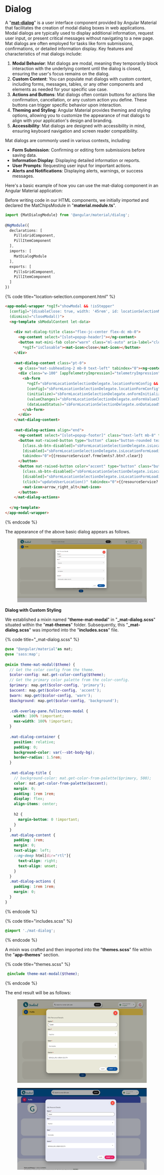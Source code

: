 # Dialog

A "[**mat-dialog**](https://v14.material.angular.io/components/dialog/overview)" is a user interface component provided by Angular Material that facilitates the creation of modal dialog boxes in web applications. Modal dialogs are typically used to display additional information, request user input, or present critical messages without navigating to a new page. Mat dialogs are often employed for tasks like form submissions, confirmations, or detailed information display. Key features and characteristics of mat dialogs include:

1. **Modal Behavior**: Mat dialogs are modal, meaning they temporarily block interaction with the underlying content until the dialog is closed, ensuring the user's focus remains on the dialog.
2. **Custom Content**: You can populate mat dialogs with custom content, including forms, messages, tables, or any other components and elements as needed for your specific use case.
3. **Actions and Buttons**: Mat dialogs often contain buttons for actions like confirmation, cancellation, or any custom action you define. These buttons can trigger specific behavior upon interaction.
4. **Theming and Styling**: Angular Material provides theming and styling options, allowing you to customize the appearance of mat dialogs to align with your application's design and branding.
5. **Accessibility**: Mat dialogs are designed with accessibility in mind, ensuring keyboard navigation and screen reader compatibility.

Mat dialogs are commonly used in various contexts, including:

* **Form Submission**: Confirming or editing form submissions before saving data.
* **Information Display**: Displaying detailed information or reports.
* **User Prompts**: Requesting user input for important actions.
* **Alerts and Notifications**: Displaying alerts, warnings, or success messages.

Here's a basic example of how you can use the mat-dialog component in an Angular Material application:

Before writing code in our HTML components, we initially imported and declared the MatChipsModule in "**material.module.ts**".

```typescript
import {MatDialogModule} from '@angular/material/dialog';

@NgModule({
  declarations: [
    PillsGridComponent,
    PillItemComponent
  ],
  imports: [
    MatDialogModule
  ],
  exports: [
    PillsGridComponent,
    PillItemComponent
  ]
})
```

{% code title="location-selection.component.html" %}
```html
<app-modal-wrapper *ngIf="showModal && !isStepper"
  [config]="{disableClose: true, width: '45rem', id: locationSelectionModalId, panelClass: ['location-selection-modal', 'material-modal']}"
  (dismiss)="closeModal()">
  <ng-template sbModalContent let-data>

    <div mat-dialog-title class="flex-jc-center flex-dc mb-0">
      <ng-content select="[slot=popup-header]"></ng-content>
      <button mat-mini-fab color="warn" class="ml-auto" aria-label="close dialog" mat-dialog-close
        *ngIf="isClosable"><mat-icon>close</mat-icon></button>
    </div>

    <mat-dialog-content class="pt-0">
      <p class="mat-subheading-2 mb-0 text-left" tabindex="0"><ng-content select="[slot=popup-sub-header]" class="mt-8"></ng-content></p>
      <div class="w-100" [appTelemetryImpression]="telemetryImpression">
        <sb-form
          *ngIf="sbFormLocationSelectionDelegate.locationFormConfig && sbFormLocationSelectionDelegate.locationFormConfig.length"
          [config]="sbFormLocationSelectionDelegate.locationFormConfig"
          (initialize)="sbFormLocationSelectionDelegate.onFormInitialize($event)"
          (valueChanges)="sbFormLocationSelectionDelegate.onFormValueChange($event)"
          (dataLoadStatus)="sbFormLocationSelectionDelegate.onDataLoadStatusChange($event)">
        </sb-form>
      </div>
    </mat-dialog-content>

    <mat-dialog-actions align="end">
      <ng-content select="[slot=popup-footer]" class="text-left mb-8" tabindex="0"></ng-content>
      <button mat-raised-button type="button" class="button-rounded text-uppercase" type="button"
        [class.sb-btn-disabled]="sbFormLocationSelectionDelegate.isLocationFormLoading"
        [disabled]="sbFormLocationSelectionDelegate.isLocationFormLoading" (click)="clearUserLocationSelections()"
        tabindex="0">{{resourceService?.frmelmnts?.btn?.clear}}
      </button>
      <button mat-raised-button color="accent" type="button" class="button-rounded text-uppercase ml-8" type="submit"
        [class.sb-btn-disabled]="sbFormLocationSelectionDelegate.isLocationFormLoading || sbFormLocationSelectionDelegate.formGroup?.invalid"
        [disabled]="sbFormLocationSelectionDelegate.isLocationFormLoading || sbFormLocationSelectionDelegate.formGroup?.invalid"
        (click)="updateUserLocation()" tabindex="0">{{resourceService?.frmelmnts?.btn?.submit}}
        <mat-icon>arrow_right_alt</mat-icon>
      </button>
    </mat-dialog-actions>

  </ng-template>
</app-modal-wrapper>
```
{% endcode %}

The appearance of the above basic dialog appears as follows.

<figure><img src="../../../../../../.gitbook/assets/image (21).png" alt=""><figcaption></figcaption></figure>

**Dialog with Custom Styling**

We established a mixin named "**theme-mat-modal**" in "**\_mat-dialog.scss**" situated within the "**mat-themes**" folder. Subsequently, this "**\_mat-dialog.scss**"  was imported into the "**includes.scss**" file.

{% code title="_mat-dialog.scss" %}
```scss
@use "@angular/material"as mat;
@use 'sass:map';

@mixin theme-mat-modal($theme) {
  // Get the color config from the theme.
  $color-config: mat.get-color-config($theme);
  // Get the primary color palette from the color-config.
  $primary: map.get($color-config, 'primary');
  $accent: map.get($color-config, 'accent');
  $warn: map.get($color-config, 'warn');
  $background: map.get($color-config, 'background');

  .cdk-overlay-pane.fullscreen-modal {
    width: 100% !important;
    max-width: 100% !important;
  }

  .mat-dialog-container {
    position: relative;
    padding: 0;
    background-color: var(--sbt-body-bg);
    border-radius: 1.5rem;
  }

  .mat-dialog-title {
    // background-color: mat.get-color-from-palette($primary, 500);
    color: mat.get-color-from-palette($accent);
    margin: 0;
    padding: 1rem 1rem;
    display: flex;
    align-items: center;

    h2 {
      margin-bottom: 0 !important;
    }
  }
  .mat-dialog-content {
    padding: 1rem;
    margin: 0;
    text-align: left;
    ::ng-deep html[dir="rtl"]{
      text-align: right;
      text-align: unset;
    }
  }
  .mat-dialog-actions {
    padding: 1rem 1rem;
    margin: 0;
  }
}
```
{% endcode %}

{% code title="includes.scss" %}
```scss
@import './mat-dialog';
```
{% endcode %}

A mixin was crafted and then imported into the "**themes.scss**" file within the "**app-themes**" section.

{% code title="themes.scss" %}
```scss
 @include theme-mat-modal($theme);
```
{% endcode %}

The end result will be as follows:

<figure><img src="../../../../../../.gitbook/assets/image (67).png" alt=""><figcaption></figcaption></figure>

<figure><img src="../../../../../../.gitbook/assets/image (29).png" alt=""><figcaption></figcaption></figure>
